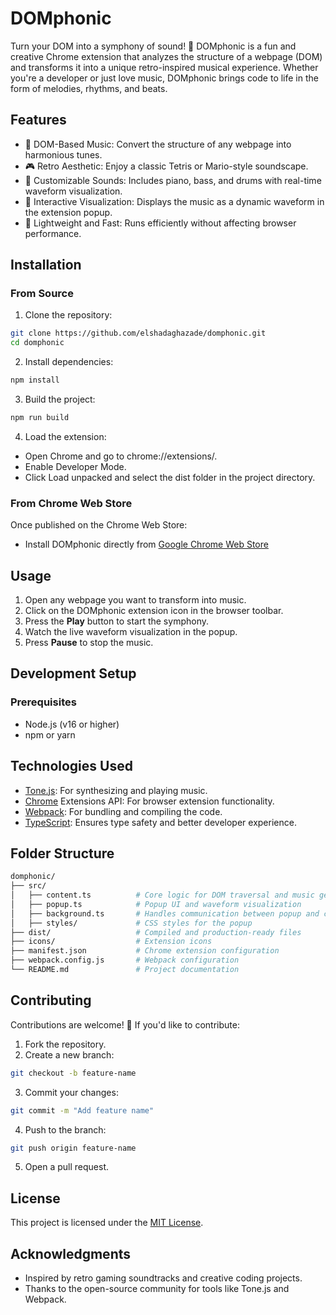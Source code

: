 # DOMphonic
Turn your DOM into a symphony of sound! 🎵
DOMphonic is a fun and creative Chrome extension that analyzes the structure of a webpage (DOM) and transforms it into a unique retro-inspired musical experience. Whether you're a developer or just love music, DOMphonic brings code to life in the form of melodies, rhythms, and beats.

## Features

- 🎹 DOM-Based Music: Convert the structure of any webpage into harmonious tunes.
- 🎮 Retro Aesthetic: Enjoy a classic Tetris or Mario-style soundscape.
- 🎵 Customizable Sounds: Includes piano, bass, and drums with real-time waveform visualization.
- 🌈 Interactive Visualization: Displays the music as a dynamic waveform in the extension popup.
- 🚀 Lightweight and Fast: Runs efficiently without affecting browser performance.

## Installation

### From Source

1. Clone the repository:
```bash
git clone https://github.com/elshadaghazade/domphonic.git
cd domphonic
```

2. Install dependencies:
```bash
npm install
```

3. Build the project:
```bash
npm run build
```

4. Load the extension:
- Open Chrome and go to chrome://extensions/.
- Enable Developer Mode.
- Click Load unpacked and select the dist folder in the project directory.

### From Chrome Web Store
Once published on the Chrome Web Store:
- Install DOMphonic directly from [Google Chrome Web Store](https://google.com)

## Usage
1. Open any webpage you want to transform into music.
2. Click on the DOMphonic extension icon in the browser toolbar.
3. Press the **Play** button to start the symphony.
4. Watch the live waveform visualization in the popup.
5. Press **Pause** to stop the music.

## Development Setup

### Prerequisites
- Node.js (v16 or higher)
- npm or yarn

## Technologies Used
- [Tone.js](https://tonejs.github.io/): For synthesizing and playing music.
- [Chrome](https://developer.chrome.com/docs/extensions/reference/api) Extensions API: For browser extension functionality.
- [Webpack](https://webpack.js.org/): For bundling and compiling the code.
- [TypeScript](https://www.typescriptlang.org/): Ensures type safety and better developer experience.

## Folder Structure

```bash
domphonic/
├── src/
│   ├── content.ts          # Core logic for DOM traversal and music generation
│   ├── popup.ts            # Popup UI and waveform visualization
│   ├── background.ts       # Handles communication between popup and content scripts
│   ├── styles/             # CSS styles for the popup
├── dist/                   # Compiled and production-ready files
├── icons/                  # Extension icons
├── manifest.json           # Chrome extension configuration
├── webpack.config.js       # Webpack configuration
└── README.md               # Project documentation
```

## Contributing
Contributions are welcome! 🎉
If you'd like to contribute:

1. Fork the repository.
2. Create a new branch:
```bash
git checkout -b feature-name
```
3. Commit your changes:
```bash
git commit -m "Add feature name"
```
4. Push to the branch:
```bash
git push origin feature-name
```
5. Open a pull request.

## License
This project is licensed under the [MIT License](LICENSE).

## Acknowledgments
- Inspired by retro gaming soundtracks and creative coding projects.
- Thanks to the open-source community for tools like Tone.js and Webpack.